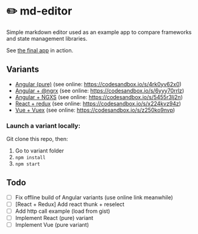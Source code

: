 # :pencil2: md-editor

Simple markdown editor used as an example app to compare frameworks and state management libraries.

See [the final app](https://5455r3lj2n.codesandbox.io) in action.

## Variants

- [Angular (pure)](angular) (see online: https://codesandbox.io/s/4rk0yv62x0)
- [Angular + @ngrx](angular-ngrx) (see online: https://codesandbox.io/s/6yyy70rrlz)
- [Angular + NGXS](angular-ngxs) (see online: https://codesandbox.io/s/5455r3lj2n)
- [React + redux](react-redux) (see online: https://codesandbox.io/s/x224kvz94z)
- [Vue + Vuex](vue-vuex) (see online: https://codesandbox.io/s/z250ko9nvp)

### Launch a variant locally:

Git clone this repo, then:

1. Go to variant folder
2. `npm install`
3. `npm start`

## Todo

- [ ] Fix offline build of Angular variants (use online link meanwhile)
- [ ] [React + Redux] Add react thunk + reselect
- [ ] Add http call example (load from gist)
- [ ] Implement React (pure) variant
- [ ] Implement Vue (pure variant)
